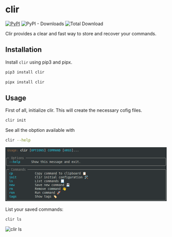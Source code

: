 # clir
[![PyPI](https://img.shields.io/pypi/v/clir)](https://github.com/elkinaguas/clir/releases) ![PyPI - Downloads](https://img.shields.io/pypi/dm/clir) ![Total Download](https://static.pepy.tech/badge/clir)

Clir provides a clear and fast way to store and recover your commands.

## Installation
Install `clir` using pip3 and pipx.

```bash
pip3 install clir
```

```bash
pipx install clir
```

## Usage
First of all, initialize clir. This will create the necessary cofig files.
```bash
clir init
```

See all the obption available with
```bash
clir --help
```
![clir --help](https://raw.githubusercontent.com/elkinaguas/clir/main/docs/img/clir_help.png)

List your saved commands:
```bash
clir ls
```
![clir ls](https://raw.githubusercontent.com/elkinaguas/clir/main/docs/img/clir_ls.png)